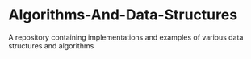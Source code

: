# Algorithms-And-Data-Structures
A repository containing implementations and examples of various data structures and algorithms
